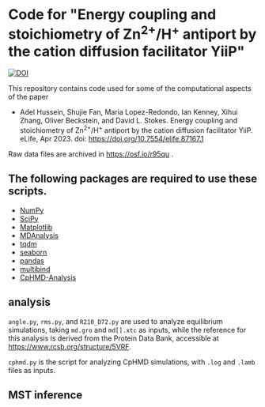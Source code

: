 # Code for "Energy coupling and stoichiometry of Zn<sup>2+</sup>/H<sup>+</sup> antiport by the cation diffusion facilitator YiiP"

[![DOI](https://zenodo.org/badge/383897104.svg)](https://zenodo.org/badge/latestdoi/383897104)



This repository contains code used for some of the computational aspects of the paper

* Adel Hussein, Shujie Fan, Maria Lopez-Redondo, Ian Kenney, Xihui Zhang, Oliver Beckstein, and David L. Stokes. Energy coupling and stoichiometry of Zn<sup>2+</sup>/H<sup>+</sup> antiport by the cation diffusion facilitator YiiP. eLife, Apr 2023. doi: https://doi.org/10.7554/elife.87167.1

Raw data files are archived in https://osf.io/r95qu .

## The following packages are required to use these scripts.
* [NumPy](https://numpy.org/)
* [SciPy](https://scipy.org/)
* [Matplotlib](https://matplotlib.org/)
* [MDAnalysis](https://www.mdanalysis.org/)
* [tqdm](https://github.com/tqdm/tqdm)
* [seaborn](https://seaborn.pydata.org/)
* [pandas](https://pandas.pydata.org/)
* [multibind](https://github.com/Becksteinlab/multibind)
* [CpHMD-Analysis](https://gitlab.com/shenlab-amber-cphmd/cphmd-analysis)

## analysis
`angle.py`, `rms.py`, and `R210_D72.py` are used to analyze equilibrium simulations, taking `md.gro` and `md[].xtc` as inputs, while the reference for this analysis is derived from the Protein Data Bank, accessible at https://www.rcsb.org/structure/5VRF.

`cphmd.py` is the script for analyzing CpHMD simulations, with `.log` and `.lamb` files as inputs.

## MST inference

